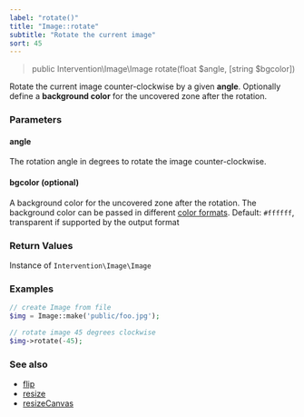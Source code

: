 ```yaml
---
label: "rotate()"
title: "Image::rotate"
subtitle: "Rotate the current image"
sort: 45
---
```


> public Intervention\Image\Image rotate(float $angle, [string $bgcolor])

Rotate the current image counter-clockwise by a given **angle**. Optionally define a **background color** for the uncovered zone after the rotation.

### Parameters

#### angle
The rotation angle in degrees to rotate the image counter-clockwise.

#### bgcolor (optional)
A background color for the uncovered zone after the rotation. The background color can be passed in different [color formats](/v2/getting-started/formats). Default: `#ffffff`, transparent if supported by the output format


### Return Values
Instance of `Intervention\Image\Image`

### Examples

```php
// create Image from file
$img = Image::make('public/foo.jpg');

// rotate image 45 degrees clockwise
$img->rotate(-45);
```

### See also

- [flip](/v2/api/flip)
- [resize](/v2/api/resize)
- [resizeCanvas](/v2/api/resize-canvas)

